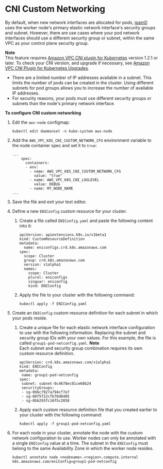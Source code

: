 # CNI Custom Networking<a name="cni-custom-network"></a>

By default, when new network interfaces are allocated for pods, [ipamD](https://github.com/aws/amazon-vpc-cni-k8s/blob/master/docs/cni-proposal.md) uses the worker node's primary elastic network interface's security groups and subnet\. However, there are use cases where your pod network interfaces should use a different security group or subnet, within the same VPC as your control plane security group\.

**Note**  
This feature requires [Amazon VPC CNI plugin for Kubernetes](https://github.com/aws/amazon-vpc-cni-k8s) version 1\.2\.1 or later\. To check your CNI version, and upgrade if necessary, see [Amazon VPC CNI Plugin for Kubernetes Upgrades](cni-upgrades.md)\.
+ There are a limited number of IP addresses available in a subnet\. This limits the number of pods can be created in the cluster\. Using different subnets for pod groups allows you to increase the number of available IP addresses\.
+ For security reasons, your pods must use different security groups or subnets than the node's primary network interface\.

**To configure CNI custom networking**

1. Edit the `aws-node` configmap:

   ```
   kubectl edit daemonset -n kube-system aws-node
   ```

1. Add the `AWS_VPC_K8S_CNI_CUSTOM_NETWORK_CFG` environment variable to the node container spec and set it to `true`:

   ```
   ...
       spec:
         containers:
         - env:
           - name: AWS_VPC_K8S_CNI_CUSTOM_NETWORK_CFG
             value: "true"
           - name: AWS_VPC_K8S_CNI_LOGLEVEL
             value: DEBUG
           - name: MY_NODE_NAME
   ...
   ```

1. Save the file and exit your text editor\.

1. Define a new `ENIConfig` custom resource for your cluster\.

   1. Create a file called `ENIConfig.yaml` and paste the following content into it:

      ```
      apiVersion: apiextensions.k8s.io/v1beta1
      kind: CustomResourceDefinition
      metadata:
        name: eniconfigs.crd.k8s.amazonaws.com
      spec:
        scope: Cluster
        group: crd.k8s.amazonaws.com
        version: v1alpha1
        names:
          scope: Cluster
          plural: eniconfigs
          singuar: eniconfig
          kind: ENIConfig
      ```

   1. Apply the file to your cluster with the following command:

      ```
      kubectl apply -f ENIConfig.yaml
      ```

1. Create an `ENIConfig` custom resource definition for each subnet in which your pods reside\.

   1. Create a unique file for each elastic network interface configuration to use with the following information\. Replacing the subnet and security group IDs with your own values\. For this example, the file is called `group1-pod-netconfig.yaml`\.
**Note**  
Each subnet and security group combination requires its own custom resource definition\.

      ```
      apiVersion: crd.k8s.amazonaws.com/v1alpha1
      kind: ENIConfig
      metadata:
       name: group1-pod-netconfig
      spec:
       subnet: subnet-0c4678ec01ce68b24
       securityGroups:
       - sg-066c7927a794cf7e7
       - sg-08f5f22cfb70d8405
       - sg-0bb293fc16f5c2058
      ```

   1. Apply each custom resource definition file that you created earlier to your cluster with the following command:

      ```
      kubectl apply -f group1-pod-netconfig.yaml
      ```

1. For each node in your cluster, annotate the node with the custom network configuration to use\. Worker nodes can only be annotated with a single `ENIConfig` value at a time\. The subnet in the `ENIConfig` must belong to the same Availability Zone in which the worker node resides\.

   ```
   kubectl annotate node <nodename>.<region>.compute.internal k8s.amazonaws.com/eniConfig=group1-pod-netconfig
   ```